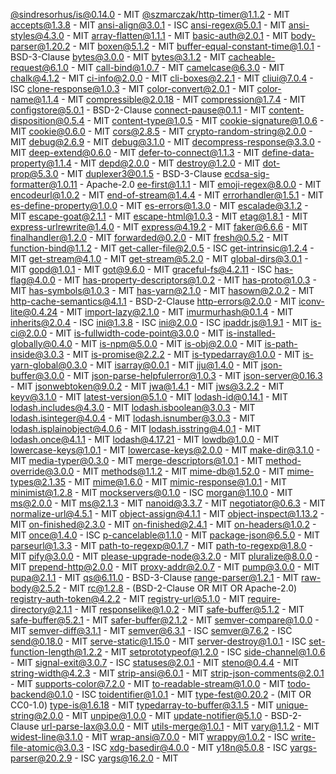 [@sindresorhus/is@0.14.0](https://github.com/sindresorhus/is) - MIT
[@szmarczak/http-timer@1.1.2](https://github.com/szmarczak/http-timer) - MIT
[accepts@1.3.8](https://github.com/jshttp/accepts) - MIT
[ansi-align@3.0.1](https://github.com/nexdrew/ansi-align) - ISC
[ansi-regex@5.0.1](https://github.com/chalk/ansi-regex) - MIT
[ansi-styles@4.3.0](https://github.com/chalk/ansi-styles) - MIT
[array-flatten@1.1.1](https://github.com/blakeembrey/array-flatten) - MIT
[basic-auth@2.0.1](https://github.com/jshttp/basic-auth) - MIT
[body-parser@1.20.2](https://github.com/expressjs/body-parser) - MIT
[boxen@5.1.2](https://github.com/sindresorhus/boxen) - MIT
[buffer-equal-constant-time@1.0.1](https://github.com/goinstant/buffer-equal-constant-time) - BSD-3-Clause
[bytes@3.0.0](https://github.com/visionmedia/bytes.js) - MIT
[bytes@3.1.2](https://github.com/visionmedia/bytes.js) - MIT
[cacheable-request@6.1.0](https://github.com/lukechilds/cacheable-request) - MIT
[call-bind@1.0.7](https://github.com/ljharb/call-bind) - MIT
[camelcase@6.3.0](https://github.com/sindresorhus/camelcase) - MIT
[chalk@4.1.2](https://github.com/chalk/chalk) - MIT
[ci-info@2.0.0](https://github.com/watson/ci-info) - MIT
[cli-boxes@2.2.1](https://github.com/sindresorhus/cli-boxes) - MIT
[cliui@7.0.4](https://github.com/yargs/cliui) - ISC
[clone-response@1.0.3](https://github.com/sindresorhus/clone-response) - MIT
[color-convert@2.0.1](https://github.com/Qix-/color-convert) - MIT
[color-name@1.1.4](https://github.com/colorjs/color-name) - MIT
[compressible@2.0.18](https://github.com/jshttp/compressible) - MIT
[compression@1.7.4](https://github.com/expressjs/compression) - MIT
[configstore@5.0.1](https://github.com/yeoman/configstore) - BSD-2-Clause
[connect-pause@0.1.1](https://github.com/flesler/connect-pause) - MIT
[content-disposition@0.5.4](https://github.com/jshttp/content-disposition) - MIT
[content-type@1.0.5](https://github.com/jshttp/content-type) - MIT
[cookie-signature@1.0.6](https://github.com/visionmedia/node-cookie-signature) - MIT
[cookie@0.6.0](https://github.com/jshttp/cookie) - MIT
[cors@2.8.5](https://github.com/expressjs/cors) - MIT
[crypto-random-string@2.0.0](https://github.com/sindresorhus/crypto-random-string) - MIT
[debug@2.6.9](https://github.com/visionmedia/debug) - MIT
[debug@3.1.0](https://github.com/visionmedia/debug) - MIT
[decompress-response@3.3.0](https://github.com/sindresorhus/decompress-response) - MIT
[deep-extend@0.6.0](https://github.com/unclechu/node-deep-extend) - MIT
[defer-to-connect@1.1.3](https://github.com/szmarczak/defer-to-connect) - MIT
[define-data-property@1.1.4](https://github.com/ljharb/define-data-property) - MIT
[depd@2.0.0](https://github.com/dougwilson/nodejs-depd) - MIT
[destroy@1.2.0](https://github.com/stream-utils/destroy) - MIT
[dot-prop@5.3.0](https://github.com/sindresorhus/dot-prop) - MIT
[duplexer3@0.1.5](https://github.com/sindresorhus/duplexer3) - BSD-3-Clause
[ecdsa-sig-formatter@1.0.11](https://github.com/Brightspace/node-ecdsa-sig-formatter) - Apache-2.0
[ee-first@1.1.1](https://github.com/jonathanong/ee-first) - MIT
[emoji-regex@8.0.0](https://github.com/mathiasbynens/emoji-regex) - MIT
[encodeurl@1.0.2](https://github.com/pillarjs/encodeurl) - MIT
[end-of-stream@1.4.4](https://github.com/mafintosh/end-of-stream) - MIT
[errorhandler@1.5.1](https://github.com/expressjs/errorhandler) - MIT
[es-define-property@1.0.0](https://github.com/ljharb/es-define-property) - MIT
[es-errors@1.3.0](https://github.com/ljharb/es-errors) - MIT
[escalade@3.1.2](https://github.com/lukeed/escalade) - MIT
[escape-goat@2.1.1](https://github.com/sindresorhus/escape-goat) - MIT
[escape-html@1.0.3](https://github.com/component/escape-html) - MIT
[etag@1.8.1](https://github.com/jshttp/etag) - MIT
[express-urlrewrite@1.4.0](https://github.com/kapouer/express-urlrewrite) - MIT
[express@4.19.2](https://github.com/expressjs/express) - MIT
[faker@6.6.6](https://github.com/Marak/Faker.js) - MIT
[finalhandler@1.2.0](https://github.com/pillarjs/finalhandler) - MIT
[forwarded@0.2.0](https://github.com/jshttp/forwarded) - MIT
[fresh@0.5.2](https://github.com/jshttp/fresh) - MIT
[function-bind@1.1.2](https://github.com/Raynos/function-bind) - MIT
[get-caller-file@2.0.5](https://github.com/stefanpenner/get-caller-file) - ISC
[get-intrinsic@1.2.4](https://github.com/ljharb/get-intrinsic) - MIT
[get-stream@4.1.0](https://github.com/sindresorhus/get-stream) - MIT
[get-stream@5.2.0](https://github.com/sindresorhus/get-stream) - MIT
[global-dirs@3.0.1](https://github.com/sindresorhus/global-dirs) - MIT
[gopd@1.0.1](https://github.com/ljharb/gopd) - MIT
[got@9.6.0](https://github.com/sindresorhus/got) - MIT
[graceful-fs@4.2.11](https://github.com/isaacs/node-graceful-fs) - ISC
[has-flag@4.0.0](https://github.com/sindresorhus/has-flag) - MIT
[has-property-descriptors@1.0.2](https://github.com/inspect-js/has-property-descriptors) - MIT
[has-proto@1.0.3](https://github.com/inspect-js/has-proto) - MIT
[has-symbols@1.0.3](https://github.com/inspect-js/has-symbols) - MIT
[has-yarn@2.1.0](https://github.com/sindresorhus/has-yarn) - MIT
[hasown@2.0.2](https://github.com/inspect-js/hasOwn) - MIT
[http-cache-semantics@4.1.1](https://github.com/kornelski/http-cache-semantics) - BSD-2-Clause
[http-errors@2.0.0](https://github.com/jshttp/http-errors) - MIT
[iconv-lite@0.4.24](https://github.com/ashtuchkin/iconv-lite) - MIT
[import-lazy@2.1.0](https://github.com/sindresorhus/import-lazy) - MIT
[imurmurhash@0.1.4](https://github.com/jensyt/imurmurhash-js) - MIT
[inherits@2.0.4](https://github.com/isaacs/inherits) - ISC
[ini@1.3.8](https://github.com/isaacs/ini) - ISC
[ini@2.0.0](https://github.com/isaacs/ini) - ISC
[ipaddr.js@1.9.1](https://github.com/whitequark/ipaddr.js) - MIT
[is-ci@2.0.0](https://github.com/watson/is-ci) - MIT
[is-fullwidth-code-point@3.0.0](https://github.com/sindresorhus/is-fullwidth-code-point) - MIT
[is-installed-globally@0.4.0](https://github.com/sindresorhus/is-installed-globally) - MIT
[is-npm@5.0.0](https://github.com/sindresorhus/is-npm) - MIT
[is-obj@2.0.0](https://github.com/sindresorhus/is-obj) - MIT
[is-path-inside@3.0.3](https://github.com/sindresorhus/is-path-inside) - MIT
[is-promise@2.2.2](https://github.com/then/is-promise) - MIT
[is-typedarray@1.0.0](https://github.com/hughsk/is-typedarray) - MIT
[is-yarn-global@0.3.0](https://github.com/LitoMore/is-yarn-global) - MIT
[isarray@0.0.1](https://github.com/juliangruber/isarray) - MIT
[jju@1.4.0](https://github.com/rlidwka/jju) - MIT
[json-buffer@3.0.0](https://github.com/dominictarr/json-buffer) - MIT
[json-parse-helpfulerror@1.0.3](https://github.com/smikes/json-parse-helpfulerror) - MIT
[json-server@0.16.3](https://github.com/typicode/json-server) - MIT
[jsonwebtoken@9.0.2](https://github.com/auth0/node-jsonwebtoken) - MIT
[jwa@1.4.1](https://github.com/brianloveswords/node-jwa) - MIT
[jws@3.2.2](https://github.com/brianloveswords/node-jws) - MIT
[keyv@3.1.0](https://github.com/lukechilds/keyv) - MIT
[latest-version@5.1.0](https://github.com/sindresorhus/latest-version) - MIT
[lodash-id@0.14.1](https://github.com/typicode/lodash-id) - MIT
[lodash.includes@4.3.0](https://github.com/lodash/lodash) - MIT
[lodash.isboolean@3.0.3](https://github.com/lodash/lodash) - MIT
[lodash.isinteger@4.0.4](https://github.com/lodash/lodash) - MIT
[lodash.isnumber@3.0.3](https://github.com/lodash/lodash) - MIT
[lodash.isplainobject@4.0.6](https://github.com/lodash/lodash) - MIT
[lodash.isstring@4.0.1](https://github.com/lodash/lodash) - MIT
[lodash.once@4.1.1](https://github.com/lodash/lodash) - MIT
[lodash@4.17.21](https://github.com/lodash/lodash) - MIT
[lowdb@1.0.0](https://github.com/typicode/lowdb) - MIT
[lowercase-keys@1.0.1](https://github.com/sindresorhus/lowercase-keys) - MIT
[lowercase-keys@2.0.0](https://github.com/sindresorhus/lowercase-keys) - MIT
[make-dir@3.1.0](https://github.com/sindresorhus/make-dir) - MIT
[media-typer@0.3.0](https://github.com/jshttp/media-typer) - MIT
[merge-descriptors@1.0.1](https://github.com/component/merge-descriptors) - MIT
[method-override@3.0.0](https://github.com/expressjs/method-override) - MIT
[methods@1.1.2](https://github.com/jshttp/methods) - MIT
[mime-db@1.52.0](https://github.com/jshttp/mime-db) - MIT
[mime-types@2.1.35](https://github.com/jshttp/mime-types) - MIT
[mime@1.6.0](https://github.com/broofa/node-mime) - MIT
[mimic-response@1.0.1](https://github.com/sindresorhus/mimic-response) - MIT
[minimist@1.2.8](https://github.com/minimistjs/minimist) - MIT
[mockservers@0.1.0](undefined) - ISC
[morgan@1.10.0](https://github.com/expressjs/morgan) - MIT
[ms@2.0.0](https://github.com/zeit/ms) - MIT
[ms@2.1.3](https://github.com/vercel/ms) - MIT
[nanoid@3.3.7](https://github.com/ai/nanoid) - MIT
[negotiator@0.6.3](https://github.com/jshttp/negotiator) - MIT
[normalize-url@4.5.1](https://github.com/sindresorhus/normalize-url) - MIT
[object-assign@4.1.1](https://github.com/sindresorhus/object-assign) - MIT
[object-inspect@1.13.2](https://github.com/inspect-js/object-inspect) - MIT
[on-finished@2.3.0](https://github.com/jshttp/on-finished) - MIT
[on-finished@2.4.1](https://github.com/jshttp/on-finished) - MIT
[on-headers@1.0.2](https://github.com/jshttp/on-headers) - MIT
[once@1.4.0](https://github.com/isaacs/once) - ISC
[p-cancelable@1.1.0](https://github.com/sindresorhus/p-cancelable) - MIT
[package-json@6.5.0](https://github.com/sindresorhus/package-json) - MIT
[parseurl@1.3.3](https://github.com/pillarjs/parseurl) - MIT
[path-to-regexp@0.1.7](https://github.com/component/path-to-regexp) - MIT
[path-to-regexp@1.8.0](https://github.com/pillarjs/path-to-regexp) - MIT
[pify@3.0.0](https://github.com/sindresorhus/pify) - MIT
[please-upgrade-node@3.2.0](https://github.com/typicode/please-upgrade-node) - MIT
[pluralize@8.0.0](https://github.com/blakeembrey/pluralize) - MIT
[prepend-http@2.0.0](https://github.com/sindresorhus/prepend-http) - MIT
[proxy-addr@2.0.7](https://github.com/jshttp/proxy-addr) - MIT
[pump@3.0.0](https://github.com/mafintosh/pump) - MIT
[pupa@2.1.1](https://github.com/sindresorhus/pupa) - MIT
[qs@6.11.0](https://github.com/ljharb/qs) - BSD-3-Clause
[range-parser@1.2.1](https://github.com/jshttp/range-parser) - MIT
[raw-body@2.5.2](https://github.com/stream-utils/raw-body) - MIT
[rc@1.2.8](https://github.com/dominictarr/rc) - (BSD-2-Clause OR MIT OR Apache-2.0)
[registry-auth-token@4.2.2](https://github.com/rexxars/registry-auth-token) - MIT
[registry-url@5.1.0](https://github.com/sindresorhus/registry-url) - MIT
[require-directory@2.1.1](https://github.com/troygoode/node-require-directory) - MIT
[responselike@1.0.2](https://github.com/lukechilds/responselike) - MIT
[safe-buffer@5.1.2](https://github.com/feross/safe-buffer) - MIT
[safe-buffer@5.2.1](https://github.com/feross/safe-buffer) - MIT
[safer-buffer@2.1.2](https://github.com/ChALkeR/safer-buffer) - MIT
[semver-compare@1.0.0](https://github.com/substack/semver-compare) - MIT
[semver-diff@3.1.1](https://github.com/sindresorhus/semver-diff) - MIT
[semver@6.3.1](https://github.com/npm/node-semver) - ISC
[semver@7.6.2](https://github.com/npm/node-semver) - ISC
[send@0.18.0](https://github.com/pillarjs/send) - MIT
[serve-static@1.15.0](https://github.com/expressjs/serve-static) - MIT
[server-destroy@1.0.1](https://github.com/isaacs/server-destroy) - ISC
[set-function-length@1.2.2](https://github.com/ljharb/set-function-length) - MIT
[setprototypeof@1.2.0](https://github.com/wesleytodd/setprototypeof) - ISC
[side-channel@1.0.6](https://github.com/ljharb/side-channel) - MIT
[signal-exit@3.0.7](https://github.com/tapjs/signal-exit) - ISC
[statuses@2.0.1](https://github.com/jshttp/statuses) - MIT
[steno@0.4.4](https://github.com/typicode/steno) - MIT
[string-width@4.2.3](https://github.com/sindresorhus/string-width) - MIT
[strip-ansi@6.0.1](https://github.com/chalk/strip-ansi) - MIT
[strip-json-comments@2.0.1](https://github.com/sindresorhus/strip-json-comments) - MIT
[supports-color@7.2.0](https://github.com/chalk/supports-color) - MIT
[to-readable-stream@1.0.0](https://github.com/sindresorhus/to-readable-stream) - MIT
[todo-backend@0.1.0](undefined) - ISC
[toidentifier@1.0.1](https://github.com/component/toidentifier) - MIT
[type-fest@0.20.2](https://github.com/sindresorhus/type-fest) - (MIT OR CC0-1.0)
[type-is@1.6.18](https://github.com/jshttp/type-is) - MIT
[typedarray-to-buffer@3.1.5](https://github.com/feross/typedarray-to-buffer) - MIT
[unique-string@2.0.0](https://github.com/sindresorhus/unique-string) - MIT
[unpipe@1.0.0](https://github.com/stream-utils/unpipe) - MIT
[update-notifier@5.1.0](https://github.com/yeoman/update-notifier) - BSD-2-Clause
[url-parse-lax@3.0.0](https://github.com/sindresorhus/url-parse-lax) - MIT
[utils-merge@1.0.1](https://github.com/jaredhanson/utils-merge) - MIT
[vary@1.1.2](https://github.com/jshttp/vary) - MIT
[widest-line@3.1.0](https://github.com/sindresorhus/widest-line) - MIT
[wrap-ansi@7.0.0](https://github.com/chalk/wrap-ansi) - MIT
[wrappy@1.0.2](https://github.com/npm/wrappy) - ISC
[write-file-atomic@3.0.3](https://github.com/npm/write-file-atomic) - ISC
[xdg-basedir@4.0.0](https://github.com/sindresorhus/xdg-basedir) - MIT
[y18n@5.0.8](https://github.com/yargs/y18n) - ISC
[yargs-parser@20.2.9](https://github.com/yargs/yargs-parser) - ISC
[yargs@16.2.0](https://github.com/yargs/yargs) - MIT

